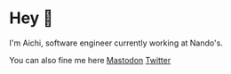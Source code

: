 # Hey 👋

I'm Aichi, software engineer currently working at Nando's.

You can also fine me here 
[Mastodon](https://hachyderm.io/@aichichang)
[Twitter](https://twitter.com/aichichang)
